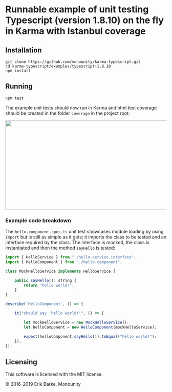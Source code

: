 # Runnable example of unit testing Typescript (version 1.8.10) on the fly in Karma with Istanbul coverage

## Installation

```
git clone https://github.com/monounity/karma-typescript.git
cd karma-typescript/examples/typescript-1.8.10
npm install
```

## Running

```
npm test
```

The example unit tests should now run in Karma and html test coverage should be created in the folder `coverage` in the project root:

<img src="http://i.imgur.com/sc4Mswh.png" width="580" height="280" />

### Example code breakdown
The `hello.component.spec.ts` unit test showcases module loading by using `import` but is still as simple as it gets;
it imports the class to be tested and an interface required by the class.
The interface is mocked, the class is instantiated and then the method `sayHello` is tested:

```javascript
import { HelloService } from "./hello-service.interface";
import { HelloComponent } from "./hello.component";

class MockHelloService implements HelloService {

    public sayHello(): string {
        return "hello world!";
    }
}

describe('HelloComponent', () => {

    it("should say 'hello world!'", () => {

        let mockHelloService = new MockHelloService();
        let helloComponent = new HelloComponent(mockHelloService);

        expect(helloComponent.sayHello()).toEqual("hello world!");
    });
});
```

## Licensing

This software is licensed with the MIT license.

© 2016-2019 Erik Barke, Monounity
